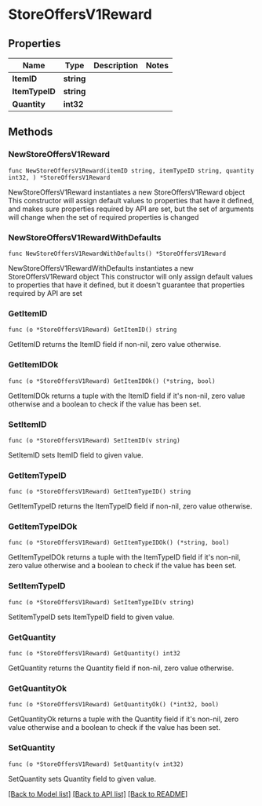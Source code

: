 # StoreOffersV1Reward

## Properties

Name | Type | Description | Notes
------------ | ------------- | ------------- | -------------
**ItemID** | **string** |  | 
**ItemTypeID** | **string** |  | 
**Quantity** | **int32** |  | 

## Methods

### NewStoreOffersV1Reward

`func NewStoreOffersV1Reward(itemID string, itemTypeID string, quantity int32, ) *StoreOffersV1Reward`

NewStoreOffersV1Reward instantiates a new StoreOffersV1Reward object
This constructor will assign default values to properties that have it defined,
and makes sure properties required by API are set, but the set of arguments
will change when the set of required properties is changed

### NewStoreOffersV1RewardWithDefaults

`func NewStoreOffersV1RewardWithDefaults() *StoreOffersV1Reward`

NewStoreOffersV1RewardWithDefaults instantiates a new StoreOffersV1Reward object
This constructor will only assign default values to properties that have it defined,
but it doesn't guarantee that properties required by API are set

### GetItemID

`func (o *StoreOffersV1Reward) GetItemID() string`

GetItemID returns the ItemID field if non-nil, zero value otherwise.

### GetItemIDOk

`func (o *StoreOffersV1Reward) GetItemIDOk() (*string, bool)`

GetItemIDOk returns a tuple with the ItemID field if it's non-nil, zero value otherwise
and a boolean to check if the value has been set.

### SetItemID

`func (o *StoreOffersV1Reward) SetItemID(v string)`

SetItemID sets ItemID field to given value.


### GetItemTypeID

`func (o *StoreOffersV1Reward) GetItemTypeID() string`

GetItemTypeID returns the ItemTypeID field if non-nil, zero value otherwise.

### GetItemTypeIDOk

`func (o *StoreOffersV1Reward) GetItemTypeIDOk() (*string, bool)`

GetItemTypeIDOk returns a tuple with the ItemTypeID field if it's non-nil, zero value otherwise
and a boolean to check if the value has been set.

### SetItemTypeID

`func (o *StoreOffersV1Reward) SetItemTypeID(v string)`

SetItemTypeID sets ItemTypeID field to given value.


### GetQuantity

`func (o *StoreOffersV1Reward) GetQuantity() int32`

GetQuantity returns the Quantity field if non-nil, zero value otherwise.

### GetQuantityOk

`func (o *StoreOffersV1Reward) GetQuantityOk() (*int32, bool)`

GetQuantityOk returns a tuple with the Quantity field if it's non-nil, zero value otherwise
and a boolean to check if the value has been set.

### SetQuantity

`func (o *StoreOffersV1Reward) SetQuantity(v int32)`

SetQuantity sets Quantity field to given value.



[[Back to Model list]](../README.md#documentation-for-models) [[Back to API list]](../README.md#documentation-for-api-endpoints) [[Back to README]](../README.md)


